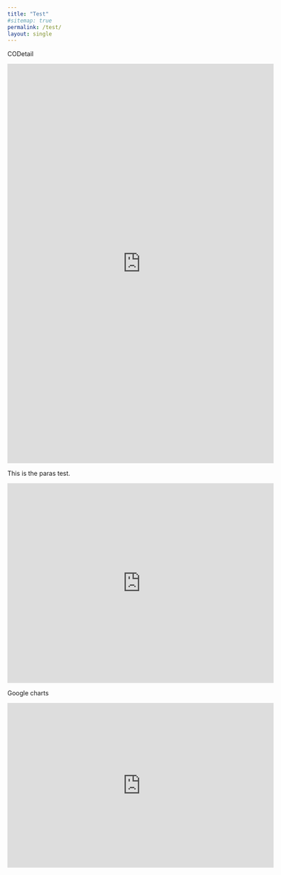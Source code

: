```yaml
---
title: "Test"
#sitemap: true
permalink: /test/
layout: single
---
```


CODetail

<iframe width="600" height="900" src="https://datastudio.google.com/embed/reporting/1AMPinfiuDrKUhfKF40_dISRT8WBTIRPd/page/Igot" frameborder="0" style="border:0" allowfullscreen></iframe>


This is the paras test.

<iframe width="600" height="450" src="https://datastudio.google.com/embed/reporting/1aG4CycwslR5v9xewjJSKq9-3k7GhNBJM/page/vYxq" frameborder="0" style="border:0" allowfullscreen></iframe>


Google charts

<iframe width="600" height="371" seamless frameborder="0" scrolling="no" src="https://docs.google.com/spreadsheets/d/e/2PACX-1vRfkphSxRG58SR1FNdW55jHiFpSkpIkEsdwjk3_2ON_9JP1mI_QSvnJaxn5SoOYWIQbruxMZF9RE_Bs/pubchart?oid=288844311&amp;format=image"></iframe>
